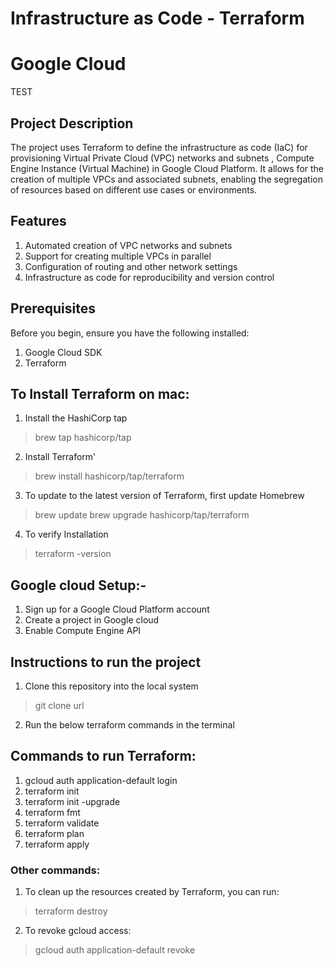 # Infrastructure as Code - Terraform

# Google Cloud 
TEST
## Project Description
The project uses Terraform to define the infrastructure as code (IaC) for provisioning Virtual Private Cloud (VPC) networks and subnets , Compute Engine Instance (Virtual Machine) in Google Cloud Platform. It allows for the creation of multiple VPCs and associated subnets, enabling the segregation of resources based on different use cases or environments.

## Features
1. Automated creation of VPC networks and subnets
2. Support for creating multiple VPCs in parallel
3. Configuration of routing and other network settings
4. Infrastructure as code for reproducibility and version control

## Prerequisites
Before you begin, ensure you have the following installed:
1. Google Cloud SDK
2. Terraform

## To Install Terraform on mac:
1. Install the HashiCorp tap
> brew tap hashicorp/tap
2. Install Terraform'
> brew install hashicorp/tap/terraform
3. To update to the latest version of Terraform, first update Homebrew
> brew update
> brew upgrade hashicorp/tap/terraform
4. To verify Installation
> terraform -version

## Google cloud Setup:-
1. Sign up for a Google Cloud Platform account
2. Create a project in Google cloud
3. Enable Compute Engine API

## Instructions to run the project
1. Clone this repository into the local system 
> git clone url
2. Run the below terraform commands in the terminal
   
## Commands to run Terraform:
1. gcloud auth application-default login
2. terraform init
3. terraform init -upgrade
4. terraform fmt
5. terraform validate
6. terraform plan
7. terraform apply

### Other commands:
1. To clean up the resources created by Terraform, you can run:
> terraform destroy
2. To revoke gcloud access:
> gcloud auth application-default revoke
